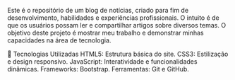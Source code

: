 Este é o repositório de um blog de notícias, criado para fim de desenvolvimento, habilidades e experiências profissionais.
O intuito é de que os usuários possam ler e compartilhar artigos sobre diversos temas. 
O objetivo deste projeto é mostrar meu trabalho e demonstrar minhas capacidades na área de tecnologia.


🚀 Tecnologias Utilizadas
HTML5: Estrutura básica do site.
CSS3: Estilização e design responsivo.
JavaScript: Interatividade e funcionalidades dinâmicas.
Frameworks: Bootstrap.
Ferramentas: Git e GitHub.

